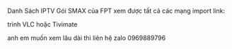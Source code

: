 Danh Sách IPTV Gói SMAX của FPT xem được tất cả các mạng
import link: 

trình VLC hoặc Tivimate


anh em muốn xem lâu dài thì liên hệ zalo 0969889796
